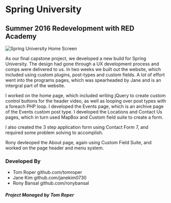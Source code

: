 # Spring University
## Summer 2016 Redevelopment with RED Academy 

![Spring University Home Screen](http://imgur.com/a/vcn9d)

As our final capstone project, we developed a new build for Spring University. The design had gone through a UX development process and comps were delivered to us. 
In two weeks we built out the website, which included using custom plugins, post-types and custom fields. 
A lot of effort went into the programs pages, which was spearheaded by Jane and is an intergral part of the website. 

I worked on the home page, which included writing jQuery to create custom control buttons for the header video, as well as looping over post types with a foreach PHP loop.
I developed the Events page, which is an archive page of the Events custom post type. I developed the Locations and Contact Us pages, which in turn used MapBox and Custom field suite to create a form. 

I also created the 3 step application form using Contact Form 7, and required some problem solving to accomplish. 

Rony devleoped the About page, again using Custom Field Suite, and worked on the page header and menu system. 


### Developed By
- Tom Roper      github.com/tomroper
- Jane Kim       github.com/janekim0730
- Rony Bansal    github.com/ronybansal

##### Project Managed by Tom Roper
